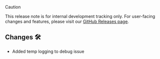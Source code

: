 <!-- markdownlint-disable MD041 -->

> [!CAUTION]
> This release note is for internal development tracking only.
> For user-facing changes and features, please visit our [GitHub Releases page](https://github.com/tvkcompany/neo_cli/releases).

## Changes 🛠️

- Added temp logging to debug issue
